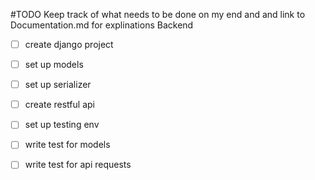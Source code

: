 #TODO
Keep track of what needs to be done on my end and and link to Documentation.md for explinations
Backend
- [ ] create django project 
- [ ] set up models 
- [ ] set up serializer 
- [ ] create restful api 
- [ ] set up testing env 
- [ ] write test for models 
- [ ] write test for api requests 

